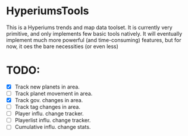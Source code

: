 # HyperiumsTools
This is a Hyperiums trends and map data toolset. It is currently very primitive, and only implements few basic tools natively. It will eventually implement much more powerful (and time-consuming) features, but for now, it oes the bare necessities (or even less)

# TODO:
- [x] Track new planets in area.
- [ ] Track planet movement in area.
- [x] Track gov. changes in area.
- [ ] Track tag changes in area.
- [ ] Player influ. change tracker.
- [ ] Playerlist influ. change tracker.
- [ ] Cumulative influ. change stats.

